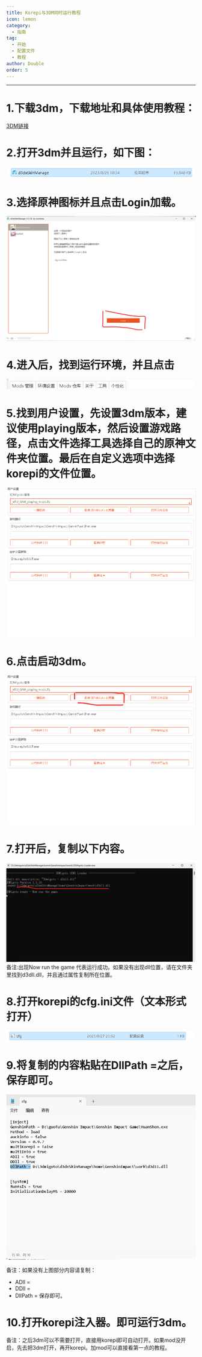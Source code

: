 ```yaml
---
title: Korepi与3DM同时运行教程
icon: lemon
category:
  - 指南
tag:
  - 开始
  - 配置文件
  - 教程
author: Double
order: 5
---
```

---

# 1.下载3dm，下载地址和具体使用教程：

 [3DM链接](https://d3dxskinmanage.numlinka.com/#/downloads/d3dx-skin-manage)

# 2.打开3dm并且运行，如下图：

 ![](images\3dm-2.png)

# 3.选择原神图标并且点击Login加载。

 ![](images\3dm-3.png)

# 4.进入后，找到运行环境，并且点击

 ![](images\3dm-4.png)

# 5.找到用户设置，先设置3dm版本，建议使用playing版本，然后设置游戏路径，点击文件选择工具选择自己的原神文件夹位置。最后在自定义选项中选择korepi的文件位置。

 ![](images\3dm-5.png)
 
# 6.点击启动3dm。

 ![](images\3dm-6.png)

# 7.打开后，复制以下内容。
 ![](images\3dm-7.png)
 备注:出现Now run the game   代表运行成功。如果没有出现dll位置，请在文件夹里找到d3dll.dll，并且通过属性复制所在位置。

# 8.打开korepi的cfg.ini文件（文本形式打开）

 ![](images\3dm-8.png)

# 9.将复制的内容粘贴在DllPath =之后，保存即可。

 ![](images\3dm-9.png)

 备注：如果没有上图部分内容请复制：
 - ADll = 
 - DDll = 
 - DllPath =
 保存即可。

# 10.打开korepi注入器。即可运行3dm。

 备注：之后3dm可以不需要打开，直接用korepi即可自动打开。如果mod没开启，先去把3dm打开，再开korepi。加mod可以直接看第一点的教程。 

